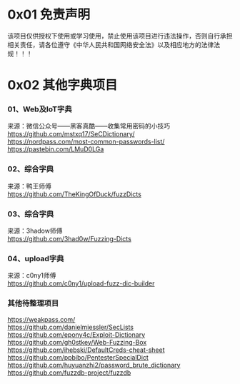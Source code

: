 # 0x01 免责声明
该项目仅供授权下使用或学习使用，禁止使用该项目进行违法操作，否则自行承担相关责任，请各位遵守《中华人民共和国网络安全法》以及相应地方的法律法规！！！

# 0x02 其他字典项目
### 01、Web及IoT字典
来源：微信公众号——黑客真酷——收集常用密码的小技巧  
https://github.com/mstxq17/SeCDictionary/  
https://nordpass.com/most-common-passwords-list/  
https://pastebin.com/LMuD0LGa  
### 02、综合字典
来源：鸭王师傅  
https://github.com/TheKingOfDuck/fuzzDicts  
### 03、综合字典
来源：3hadow师傅  
https://github.com/3had0w/Fuzzing-Dicts  
### 04、upload字典
来源：c0ny1师傅  
https://github.com/c0ny1/upload-fuzz-dic-builder  
### 其他待整理项目
https://weakpass.com/  
https://github.com/danielmiessler/SecLists  
https://github.com/epony4c/Exploit-Dictionary  
https://github.com/gh0stkey/Web-Fuzzing-Box  
https://github.com/ihebski/DefaultCreds-cheat-sheet  
https://github.com/ppbibo/PentesterSpecialDict  
https://github.com/huyuanzhi2/password_brute_dictionary  
https://github.com/fuzzdb-project/fuzzdb  
